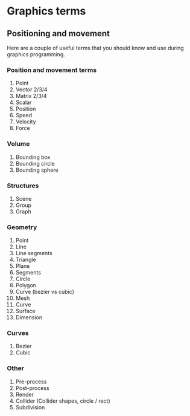 # Graphics terms

## Positioning and movement
Here are a couple of useful terms that you should know and use during graphics programming.

### Position and movement terms
1. Point
1. Vector 2/3/4
1. Matrix 2/3/4
1. Scalar
1. Position
1. Speed
1. Velocity
1. Force

### Volume

1. Bounding box
1. Bounding circle
1. Bounding sphere

### Structures

1. Scene
1. Group
1. Graph

### Geometry

1. Point
1. Line
1. Line segments
1. Triangle
1. Plane
1. Segments
1. Circle
1. Polygon
1. Curve (bezier vs cubic)
1. Mesh
1. Curve
1. Surface
1. Dimension

### Curves

1. Bezier
1. Cubic

### Other

1. Pre-process
1. Post-process
1. Render
1. Collider (Collider shapes, circle / rect)
1. Subdivision
